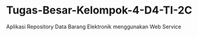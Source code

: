 # Tugas-Besar-Kelompok-4-D4-TI-2C
Aplikasi Repository Data Barang Elektronik menggunakan Web Service
